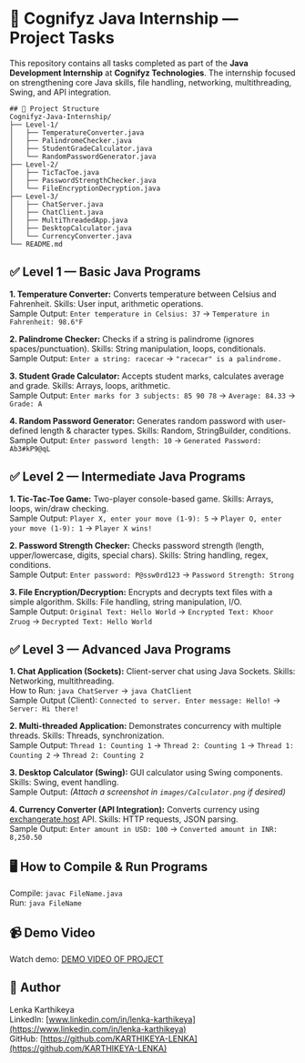 # 🚀 Cognifyz Java Internship — Project Tasks
This repository contains all tasks completed as part of the **Java Development Internship** at **Cognifyz Technologies**. The internship focused on strengthening core Java skills, file handling, networking, multithreading, Swing, and API integration.

    ## 📂 Project Structure
    Cognifyz-Java-Internship/
    ├── Level-1/
    │   ├── TemperatureConverter.java
    │   ├── PalindromeChecker.java
    │   ├── StudentGradeCalculator.java
    │   └── RandomPasswordGenerator.java
    ├── Level-2/
    │   ├── TicTacToe.java
    │   ├── PasswordStrengthChecker.java
    │   └── FileEncryptionDecryption.java
    ├── Level-3/
    │   ├── ChatServer.java
    │   ├── ChatClient.java
    │   ├── MultiThreadedApp.java
    │   ├── DesktopCalculator.java
    │   └── CurrencyConverter.java
    └── README.md

## ✅ Level 1 — Basic Java Programs
**1. Temperature Converter:** Converts temperature between Celsius and Fahrenheit. Skills: User input, arithmetic operations.  
Sample Output: `Enter temperature in Celsius: 37` → `Temperature in Fahrenheit: 98.6°F`

**2. Palindrome Checker:** Checks if a string is palindrome (ignores spaces/punctuation). Skills: String manipulation, loops, conditionals.  
Sample Output: `Enter a string: racecar` → `"racecar" is a palindrome.`

**3. Student Grade Calculator:** Accepts student marks, calculates average and grade. Skills: Arrays, loops, arithmetic.  
Sample Output: `Enter marks for 3 subjects: 85 90 78` → `Average: 84.33` → `Grade: A`

**4. Random Password Generator:** Generates random password with user-defined length & character types. Skills: Random, StringBuilder, conditions.  
Sample Output: `Enter password length: 10` → `Generated Password: Ab3#kP9@qL`

## ✅ Level 2 — Intermediate Java Programs
**1. Tic-Tac-Toe Game:** Two-player console-based game. Skills: Arrays, loops, win/draw checking.  
Sample Output: `Player X, enter your move (1-9): 5` → `Player O, enter your move (1-9): 1` → `Player X wins!`

**2. Password Strength Checker:** Checks password strength (length, upper/lowercase, digits, special chars). Skills: String handling, regex, conditions.  
Sample Output: `Enter password: P@ssw0rd123` → `Password Strength: Strong`

**3. File Encryption/Decryption:** Encrypts and decrypts text files with a simple algorithm. Skills: File handling, string manipulation, I/O.  
Sample Output: `Original Text: Hello World` → `Encrypted Text: Khoor Zruog` → `Decrypted Text: Hello World`

## ✅ Level 3 — Advanced Java Programs
**1. Chat Application (Sockets):** Client-server chat using Java Sockets. Skills: Networking, multithreading.  
How to Run: `java ChatServer` → `java ChatClient`  
Sample Output (Client): `Connected to server. Enter message: Hello!` → `Server: Hi there!`

**2. Multi-threaded Application:** Demonstrates concurrency with multiple threads. Skills: Threads, synchronization.  
Sample Output: `Thread 1: Counting 1` → `Thread 2: Counting 1` → `Thread 1: Counting 2` → `Thread 2: Counting 2`

**3. Desktop Calculator (Swing):** GUI calculator using Swing components. Skills: Swing, event handling.  
Sample Output: *(Attach a screenshot in `images/Calculator.png` if desired)*

**4. Currency Converter (API Integration):** Converts currency using [exchangerate.host](https://exchangerate.host/) API. Skills: HTTP requests, JSON parsing.  
Sample Output: `Enter amount in USD: 100` → `Converted amount in INR: 8,250.50`

## 🖥️ How to Compile & Run Programs
Compile: `javac FileName.java`  
Run: `java FileName`

## 📹 Demo Video
Watch demo: [DEMO VIDEO OF PROJECT](https://drive.google.com/file/d/1anPvVdpkebz2Jqh-jgi3gKHHfSPPzDoC/view?usp=drive_link)

## 👤 Author
Lenka Karthikeya  
LinkedIn: [www.linkedin.com/in/lenka-karthikeya](https://www.linkedin.com/in/lenka-karthikeya)  
GitHub: [https://github.com/KARTHIKEYA-LENKA](https://github.com/KARTHIKEYA-LENKA)
